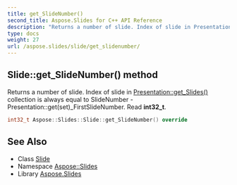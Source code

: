 ```yaml
---
title: get_SlideNumber()
second_title: Aspose.Slides for C++ API Reference
description: "Returns a number of slide. Index of slide in Presentation::get_Slides() collection is always equal to SlideNumber - Presentation::get(set)_FirstSlideNumber. Read int32_t."
type: docs
weight: 27
url: /aspose.slides/slide/get_slidenumber/
---
```

## Slide::get_SlideNumber() method


Returns a number of slide. Index of slide in [Presentation::get_Slides()](../../presentation/get_slides/) collection is always equal to SlideNumber - Presentation::get(set)_FirstSlideNumber. Read **int32_t**.

```cpp
int32_t Aspose::Slides::Slide::get_SlideNumber() override
```

## See Also

* Class [Slide](../)
* Namespace [Aspose::Slides](../../)
* Library [Aspose.Slides](../../../)